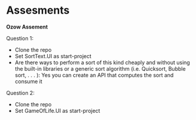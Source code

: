 # Assesments

**Ozow Assement**

Question 1:
 
 - Clone the repo
 - Set SortText.UI as start-project
 - Are there ways to perform a sort of this kind cheaply and without using the
built-in libraries or a generic sort algorithm (i.e. Quicksort, Bubble sort, . . . ): Yes you can create an API that computes the sort and consume it

 Question 2:
 - Clone the repo
 - Set GameOfLife.UI as start-project

 
